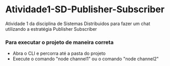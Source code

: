 # Atividade1-SD-Publisher-Subscriber
Atividade 1 da disciplina de Sistemas Distribuidos para fazer um chat utilizando a estratégia Publisher Subscriber
### Para executar o projeto de maneira correta
* Abra o CLI e percorra até a pasta do projeto
* Execute o comando "node channel1" ou o comando "node channel2"
